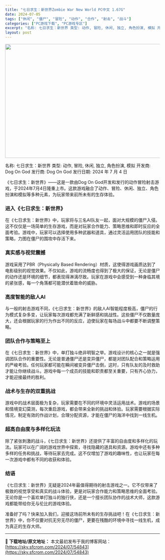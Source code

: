 ```yaml
---
title: "七日求生：新世界Zombie War New World PC中文 1.67G"
date: 2024-07-05
tags: ["休闲", "僵尸", "冒险", "动作", "合作", "射击", "战斗"]
categories: ["PC游戏下载", "PC游戏专区"]
excerpt: "名称: 七日求生：新世界 类型: 动作, 冒险, 休闲, 独立, 角色扮演, 模拟 开发商: Dog On God 发行商: Dog On God 发行日期: 2024 年 7 月 4 日 《七日求生：新世界》——这是一款由Dog On God开发和发行的动作冒险射击游戏，于2024年7月4日隆重上&hellip;"
layout: post
---
```


<img class="size-full wp-image-54844 aligncenter" src="https://sky.sfcrom.com/wp-content/uploads/2024/07/2024070423094216.webp" alt="" width="660" height="370" />

名称: 七日求生：新世界
类型: 动作, 冒险, 休闲, 独立, 角色扮演, 模拟
开发商: Dog On God
发行商: Dog On God
发行日期: 2024 年 7 月 4 日

《七日求生：新世界》——这是一款由Dog On God开发和发行的动作冒险射击游戏，于2024年7月4日隆重上市。这款游戏融合了动作、冒险、休闲、独立、角色扮演和模拟等多种元素，为玩家带来前所未有的生存体验。
<h3>进入《七日求生：新世界》</h3>
在《七日求生：新世界》中，玩家将与三名AI队友一起，面对大规模的僵尸入侵。这不仅仅是一场简单的生存游戏，而是对玩家合作能力、策略思维和即时反应的全面考验。游戏中，玩家可以选择使用多种武器和道具，通过灵活运用团队的技能和策略，力图在僵尸的围攻中存活下来。
<h3>真实感与视觉震撼</h3>
游戏采用了PBR（Physically Based Rendering）材质，这使得游戏画质达到了电影级别的视觉效果。不仅如此，游戏的流畅度也得到了极大的保证，无论是僵尸的动作还是环境的细节，都表现得淋漓尽致。玩家在游戏中会感受到一种身临其境的紧张感，每一个角落都可能潜伏着致命的威胁。
<h3>高度智能的敌人AI</h3>
与一般的射击游戏不同，《七日求生：新世界》的敌人AI智能程度极高，僵尸的行为模式复杂多变，让玩家每次游戏都充满了新鲜感和挑战性。这些僵尸不仅数量庞大，还会根据玩家的行为作出不同的反应，迫使玩家在每场战斗中都要不断调整策略。
<h3>团队合作与策略至上</h3>
在《七日求生：新世界》中，单打独斗绝非明智之举。游戏设计的核心之一就是强调团队合作的重要性。无论是普通僵尸还是变异僵尸，都是对团队配合和策略运用的严峻考验。任何玩家都可能在瞬间被变异僵尸击倒，这时，只有队友的及时救助才能让你继续战斗。游戏中每一个成员的技能和职责都至关重要，只有齐心协力，才能迎接最终的胜利。
<h3>战术与生存的双重挑战</h3>
游戏中的战术层面极为复杂，玩家需要在不同的环境中灵活运用战术。游戏的场景和情境变幻莫测，每次重启游戏，都会带来全新的挑战和体验。玩家需要根据实际情况，制定有效的作战计划，合理分配资源，才能在僵尸的海洋中找到一线生机。
<h3>超高自由度与多样化玩法</h3>
除了紧张刺激的战斗，《七日求生：新世界》还提供了丰富的自由度和多样化的玩法。玩家可以在广阔的游戏世界中探索，寻找隐藏的道具和资源。游戏中还有多种多样的任务和挑战，等待玩家去完成。这不仅增加了游戏的趣味性，也让玩家在每一次游戏中都有不同的收获和体验。
<h3>结语</h3>
《七日求生：新世界》无疑是2024年最值得期待的射击游戏之一。它不仅带来了极致的视觉享受和真实的战斗体验，更是对玩家合作能力和策略思维的全面考验。无论你是一个喜欢单打独斗的独行侠，还是一个擅长团队协作的战术大师，这款游戏都能带给你无与伦比的游戏体验。

准备好了吗？快来加入我们，迎接这场前所未有的生存挑战吧！在《七日求生：新世界》中，你不仅要对抗无穷无尽的僵尸，更要在残酷的环境中寻找一线生机，成为真正的生存大师。

---
📖 **下载地址/原文地址：** 本文最初发布于我的博客网站：[https://sky.sfcrom.com/2024/07/54843](https://sky.sfcrom.com/2024/07/54843)
